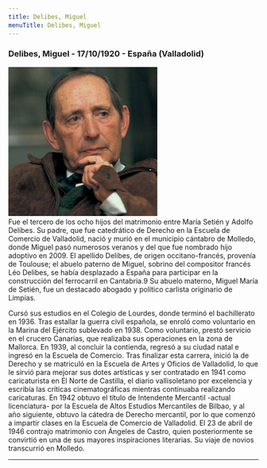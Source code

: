 ```yaml
---
title: Delibes, Miguel
menuTitle: Delibes, Miguel
---
```

### Delibes, Miguel - 17/10/1920 - España (Valladolid)
!["Imagen no encontrada"](DelibesMiguel.jpg)       
Fue el tercero de los ocho hijos del matrimonio entre María Setién y Adolfo Delibes. Su padre, que fue catedrático de Derecho en la Escuela de Comercio de Valladolid,​ nació y murió en el municipio cántabro de Molledo, donde Miguel pasó numerosos veranos y del que fue nombrado hijo adoptivo en 2009. El apellido Delibes, de origen occitano-francés, provenía de Toulouse; el abuelo paterno de Miguel, sobrino del compositor francés Léo Delibes, se había desplazado a España para participar en la construcción del ferrocarril en Cantabria.9​ Su abuelo materno, Miguel María de Setién, fue un destacado abogado y político carlista originario de Limpias.

Cursó sus estudios en el Colegio de Lourdes, donde terminó el bachillerato en 1936. Tras estallar la guerra civil española, se enroló como voluntario en la Marina del Ejército sublevado en 1938. Como voluntario, prestó servicio en el crucero Canarias, que realizaba sus operaciones en la zona de Mallorca. En 1939, al concluir la contienda, regresó a su ciudad natal e ingresó en la Escuela de Comercio. Tras finalizar esta carrera, inició la de Derecho y se matriculó en la Escuela de Artes y Oficios de Valladolid, lo que le sirvió para mejorar sus dotes artísticas y ser contratado en 1941 como caricaturista en El Norte de Castilla, el diario vallisoletano por excelencia y escribía las críticas cinematográficas mientras continuaba realizando caricaturas. En 1942 obtuvo el título de Intendente Mercantil -actual licenciatura- por la Escuela de Altos Estudios Mercantiles de Bilbao,​ y al año siguiente, obtuvo la cátedra de Derecho mercantil, por lo que comenzó a impartir clases en la Escuela de Comercio de Valladolid. El 23 de abril de 1946 contrajo matrimonio con Ángeles de Castro, quien posteriormente se convirtió en una de sus mayores inspiraciones literarias. Su viaje de novios transcurrió en Molledo.
***